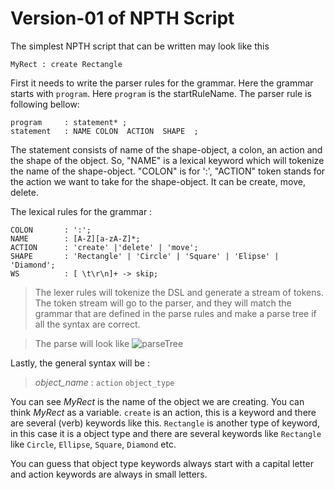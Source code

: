 # Version-01 of NPTH Script
The simplest NPTH script that can be written may look like this

```
MyRect : create Rectangle
```

First it needs to write the parser rules for the grammar. Here the grammar starts with `program`. Here `program` is the startRuleName.
The parser rule is following bellow:

````
program     : statement* ;
statement   : NAME COLON  ACTION  SHAPE  ; 
````

The statement consists of name of the shape-object, a colon, an action and the shape of the object. So, "NAME" is a lexical keyword which will tokenize the name of the shape-object. "COLON" is for ':', "ACTION" token stands for the action we want to take for the shape-object. It can be create, move, delete.

The lexical rules for the grammar :
````
COLON       : ':';                        
NAME        : [A-Z][a-zA-Z]*;             
ACTION      : 'create' |'delete' | 'move';               
SHAPE       : 'Rectangle' | 'Circle' | 'Square' | 'Elipse' | 'Diamond';  
WS          : [ \t\r\n]+ -> skip; 
````
>The lexer rules will tokenize the DSL and generate a stream of tokens. The token stream will go to the parser, and they will match the grammar that are defined in the parse rules and make a parse tree if all the syntax are correct.

>The parse will look like
![parseTree](https://github.com/user-attachments/assets/e44caa44-8290-4a91-9ed9-7ca55bcd7924)


Lastly, the general syntax will be :

> *object_name* : `action` `object_type`

You can see *MyRect* is the name of the object we are creating. You can think *MyRect* as a variable. `create` is an action, this is a keyword and there are several (verb) keywords like this. `Rectangle` is another type of keyword, in this case it is a object type and there are several keywords like `Rectangle` like `Circle`, `Ellipse`, `Square`, `Diamond` etc.

You can guess that object type keywords always start with a capital letter and action keywords are always in small letters.
